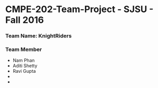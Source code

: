 # CMPE-202-Team-Project - SJSU - Fall 2016

### Team Name: **KnightRiders**

### Team Member
* Nam Phan
* Aditi Shetty
* Ravi Gupta
*
*
